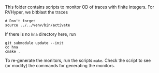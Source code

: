 This folder contains scripts to monitor OD of traces with finite integers.
For RVHyper, we bitblast the traces


```
# Don't forget
source ../../venv/bin/activate
```

If there is no `hna` directory here, run

```
git submodule update --init
cd hna
cmake .
```

To re-generate the monitors, run the scripts `make`.
Check the script to see (or modify) the commands for generating the monitors.

